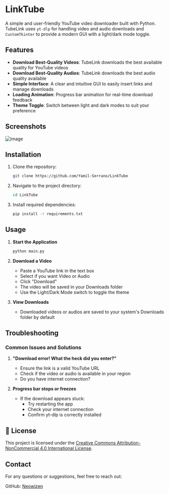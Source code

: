 # LinkTube

A simple and user-friendly YouTube video downloader built with Python. TubeLink uses `yt-dlp` for handling video and audio downloads and `CustomTkinter` to provide a modern GUI with a light/dark mode toggle.

## Features

- **Download Best-Quality Videos**: TubeLink downloads the best available quality for YouTube videos
- **Download Best-Quality Audios**: TubeLink downloads the best audio quality available 
- **Simple Interface**: A clear and intuitive GUI to easily insert links and manage downloads
- **Loading Animation**: Progress bar animation for real-time download feedback
- **Theme Toggle**: Switch between light and dark modes to suit your preference

## Screenshots

![image](https://github.com/user-attachments/assets/da96998d-8b04-4dfc-a9dc-ba5f926f1621)



## Installation

1. Clone the repository:
   ```bash
   git clone https://github.com/Yamil-Serrano/LinkTube
   ```

2. Navigate to the project directory:
   ```bash
   cd LinkTube
   ```

3. Install required dependencies:
   ```bash
   pip install -r requirements.txt
   ```

## Usage

1. **Start the Application**
   ```bash
   python main.py
   ```

2. **Download a Video**
   - Paste a YouTube link in the text box
   - Select if you want Video or Audio
   - Click "Download"
   - The video will be saved in your Downloads folder
   - Use the Light/Dark Mode switch to toggle the theme

3. **View Downloads**
   - Downloaded videos or audios are saved to your system's Downloads folder by default

## Troubleshooting

### Common Issues and Solutions

1. **"Download error! What the heck did you enter?"**
   - Ensure the link is a valid YouTube URL
   - Check if the video or audio is available in your region
   - Do you have internet connection?

2. **Progress bar stops or freezes**
   - If the download appears stuck:
     - Try restarting the app
     - Check your internet connection
     - Confirm yt-dlp is correctly installed

## 📝 License

This project is licensed under the [Creative Commons Attribution-NonCommercial 4.0 International License](LICENSE.md).

## Contact

For any questions or suggestions, feel free to reach out:

GitHub: [Neowizen](https://github.com/Yamil-Serrano)
